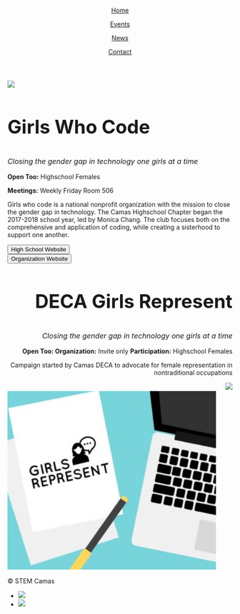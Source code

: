 <html>
<head>
  <meta charset="utf-8"/>
  <link rel="stylesheet" href="https://maxcdn.bootstrapcdn.com/bootstrap/3.3.6/css/bootstrap.min.css" integrity="sha384-1q8mTJOASx8j1Au+a5WDVnPi2lkFfwwEAa8hDDdjZlpLegxhjVME1fgjWPGmkzs7" crossorigin="anonymous">
  <link href='https://fonts.googleapis.com/css?family=Roboto:300,400,700' rel='stylesheet' type='text/css'>
  <link rel="stylesheet" type="text/css" href="main.css">
</head>
<body>
  <header class="container">
    <div class="row">
      <nav class="col-sm-12 text-right">
        <a href="https://aquabs.github.io/STEM/"><p>Home</p></a>
        <a href=" https://aquabs.github.io/STEM-events/."><p>Events</p></a>
        <a href="https://aquabs.github.io/STEM-news/"><p>News</p></a>
        <a href=" https://aquabs.github.io/STEM-contacts/."><p>Contact</p></a>
      </nav>
    </div>
    </header>
 <body>
   <section class="container">
     <div class="row">
       <nav class="col-sm-4">
         <a href="https://sites.google.com/view/camasgirlswhocode/homeabout"><img src="https://3zjc852t4swp1lmezl171oga-wpengine.netdna-ssl.com/wp-content/uploads/2017/01/GWC-logo_2016-on-navy.jpg" height="400px"></a>
       </nav>
       <nav class="col-sm-8">
         <h1 style="font-size:300%;">Girls Who Code</h1>
         <p style="font-size:115%;"><i> Closing the gender gap in technology one girls at a time</i></p>
         <p><b>Open Too:</b> Highschool Females</p>
         <p><b>Meetings:</b> Weekly Friday Room 506</p>
         <p> Girls who code is a national nonprofit organization with the mission to close the gender gap in technology. The Camas Highschool Chapter began the 2017-2018 school year, led by Monica Chang. The club focuses both on the comprehensive and application of coding, while creating a sisterhood to support one another.</p>
         <section class="container">
     <div class="row">
       <nav class="col-sm-3">
         <a href="https://sites.google.com/view/camasgirlswhocode/homeabout"><button class="button button2">High School Website</button></a>
       </nav>
       <nav class="col-sm-3">
         <a href="https://girlswhocode.com/about-us/"><button class="button button2">Organization Website</button></a>
       </nav>
           </div>
         </section>
       </nav>
     </div>
     </section>
      
   <section class="container">
     <div class="row">
       <nav class="col-sm-8" style="text-align:right;">
         <h1 style="font-size:300%;">DECA Girls Represent</h1>
         <p style="font-size:115%;"><i> Closing the gender gap in technology one girls at a time</i></p>
         <p><b style="text-size:125%;">Open Too:        </b><b>Organization:</b> Invite only            <b>Participation:</b> Highschool Females</p>
         <p> Campaign started by Camas DECA to advocate for female representation in nontraditional occupations</p>
       <a href="https://twitter.com/camasgirlsrep"><img src="http://www.interprint-services.co.uk/wp-content/uploads/2016/11/Icon_Twitter.svg_.png" height="50px"></a>
       </nav>
       <nav class="col-sm-4">
         <img src="represent.png" height="400px">
       </nav>
           </div>
         </section>
     
     
     
   <footer class="container">
    <div class="row">
      <p class="col-sm-4">&copy; STEM Camas</p>
      <ul class="col-sm-8">
        <li class="col-sm-1">  <a href="https://www.instagram.com/girlswhocode/"><img src="https://s3.amazonaws.com/codecademy-content/projects/make-a-website/lesson-4/instagram.svg"></a> </li>
        <li class="col-sm-1"> <a href="https://sites.google.com/view/camasgirlswhocode/homeabout"><img src="https://s3.amazonaws.com/codecademy-content/projects/make-a-website/lesson-4/medium.svg"></a> </li>
      </ul>
    </div>
  </footer>
